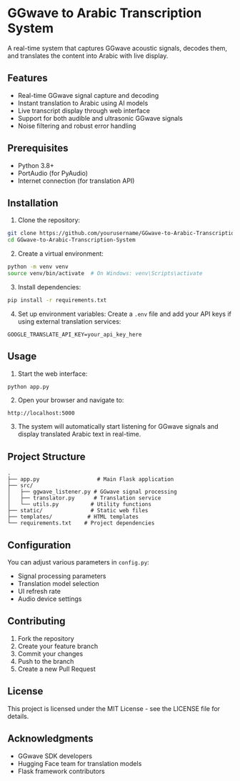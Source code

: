 # GGwave to Arabic Transcription System

A real-time system that captures GGwave acoustic signals, decodes them, and translates the content into Arabic with live display.

## Features

- Real-time GGwave signal capture and decoding
- Instant translation to Arabic using AI models
- Live transcript display through web interface
- Support for both audible and ultrasonic GGwave signals
- Noise filtering and robust error handling

## Prerequisites

- Python 3.8+
- PortAudio (for PyAudio)
- Internet connection (for translation API)

## Installation

1. Clone the repository:
```bash
git clone https://github.com/yourusername/GGwave-to-Arabic-Transcription-System.git
cd GGwave-to-Arabic-Transcription-System
```

2. Create a virtual environment:
```bash
python -m venv venv
source venv/bin/activate  # On Windows: venv\Scripts\activate
```

3. Install dependencies:
```bash
pip install -r requirements.txt
```

4. Set up environment variables:
Create a `.env` file and add your API keys if using external translation services:
```
GOOGLE_TRANSLATE_API_KEY=your_api_key_here
```

## Usage

1. Start the web interface:
```bash
python app.py
```

2. Open your browser and navigate to:
```
http://localhost:5000
```

3. The system will automatically start listening for GGwave signals and display translated Arabic text in real-time.

## Project Structure

```
.
├── app.py                  # Main Flask application
├── src/
│   ├── ggwave_listener.py # GGwave signal processing
│   ├── translator.py      # Translation service
│   └── utils.py          # Utility functions
├── static/               # Static web files
├── templates/           # HTML templates
└── requirements.txt    # Project dependencies
```

## Configuration

You can adjust various parameters in `config.py`:
- Signal processing parameters
- Translation model selection
- UI refresh rate
- Audio device settings

## Contributing

1. Fork the repository
2. Create your feature branch
3. Commit your changes
4. Push to the branch
5. Create a new Pull Request

## License

This project is licensed under the MIT License - see the LICENSE file for details.

## Acknowledgments

- GGwave SDK developers
- Hugging Face team for translation models
- Flask framework contributors 